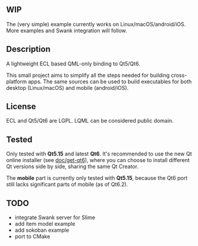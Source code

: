 
WIP
---

The (very simple) example currently works on Linux/macOS/android/iOS. More
examples and Swank integration will follow.


Description
-----------

A lightweight ECL based QML-only binding to Qt5/Qt6.

This small project aims to simplify all the steps needed for building
cross-platform apps. The same sources can be used to build executables for both
desktop (Linux/macOS) and mobile (android/iOS).


License
-------

ECL and Qt5/Qt6 are LGPL.
LQML can be considered public domain.


Tested
------

Only tested with **Qt5.15** and latest **Qt6**. It's recommended to use the new
Qt online installer (see [doc/get-qt6](doc/get-qt6.md)), where you can choose
to install different Qt versions side by side, sharing the same Qt Creator.

The **mobile** part is currently only tested with **Qt5.15**, because the Qt6
port still lacks significant parts of mobile (as of Qt6.2).


TODO
----

* integrate Swank server for Slime
* add item model example
* add sokoban example
* port to CMake

